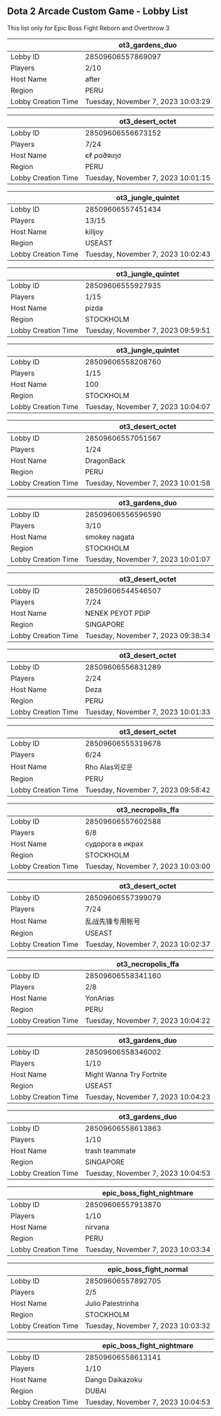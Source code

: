 ## Dota 2 Arcade Custom Game - Lobby List

This list only for Epic Boss Fight Reborn and Overthrow 3

|  | ot3_gardens_duo |
| ------ | ------ |
| Lobby ID | 28509606557869097 |
| Players | 2/10 |
| Host Name | after |
| Region | PERU |
| Lobby Creation Time | Tuesday, November 7, 2023 10:03:29 |


|  | ot3_desert_octet |
| ------ | ------ |
| Lobby ID | 28509606556673152 |
| Players | 7/24 |
| Host Name | єℓ ρα∂яιησ |
| Region | PERU |
| Lobby Creation Time | Tuesday, November 7, 2023 10:01:15 |


|  | ot3_jungle_quintet |
| ------ | ------ |
| Lobby ID | 28509606557451434 |
| Players | 13/15 |
| Host Name | killjoy |
| Region | USEAST |
| Lobby Creation Time | Tuesday, November 7, 2023 10:02:43 |


|  | ot3_jungle_quintet |
| ------ | ------ |
| Lobby ID | 28509606555927935 |
| Players | 1/15 |
| Host Name | pizda |
| Region | STOCKHOLM |
| Lobby Creation Time | Tuesday, November 7, 2023 09:59:51 |


|  | ot3_jungle_quintet |
| ------ | ------ |
| Lobby ID | 28509606558208760 |
| Players | 1/15 |
| Host Name | 100 |
| Region | STOCKHOLM |
| Lobby Creation Time | Tuesday, November 7, 2023 10:04:07 |


|  | ot3_desert_octet |
| ------ | ------ |
| Lobby ID | 28509606557051567 |
| Players | 1/24 |
| Host Name | DragonBack |
| Region | PERU |
| Lobby Creation Time | Tuesday, November 7, 2023 10:01:58 |


|  | ot3_gardens_duo |
| ------ | ------ |
| Lobby ID | 28509606556596590 |
| Players | 3/10 |
| Host Name | smokey nagata |
| Region | STOCKHOLM |
| Lobby Creation Time | Tuesday, November 7, 2023 10:01:07 |


|  | ot3_desert_octet |
| ------ | ------ |
| Lobby ID | 28509606544546507 |
| Players | 7/24 |
| Host Name | NENEK PEYOT PDIP |
| Region | SINGAPORE |
| Lobby Creation Time | Tuesday, November 7, 2023 09:38:34 |


|  | ot3_desert_octet |
| ------ | ------ |
| Lobby ID | 28509606556831289 |
| Players | 2/24 |
| Host Name | Deza |
| Region | PERU |
| Lobby Creation Time | Tuesday, November 7, 2023 10:01:33 |


|  | ot3_desert_octet |
| ------ | ------ |
| Lobby ID | 28509606555319678 |
| Players | 6/24 |
| Host Name | Rho AIas외로운 |
| Region | PERU |
| Lobby Creation Time | Tuesday, November 7, 2023 09:58:42 |


|  | ot3_necropolis_ffa |
| ------ | ------ |
| Lobby ID | 28509606557602588 |
| Players | 6/8 |
| Host Name | судорога в икрах |
| Region | STOCKHOLM |
| Lobby Creation Time | Tuesday, November 7, 2023 10:03:00 |


|  | ot3_desert_octet |
| ------ | ------ |
| Lobby ID | 28509606557399079 |
| Players | 7/24 |
| Host Name | 乱战先锋专用帐号 |
| Region | USEAST |
| Lobby Creation Time | Tuesday, November 7, 2023 10:02:37 |


|  | ot3_necropolis_ffa |
| ------ | ------ |
| Lobby ID | 28509606558341160 |
| Players | 2/8 |
| Host Name | YonArias |
| Region | PERU |
| Lobby Creation Time | Tuesday, November 7, 2023 10:04:22 |


|  | ot3_gardens_duo |
| ------ | ------ |
| Lobby ID | 28509606558346002 |
| Players | 1/10 |
| Host Name | Might Wanna Try Fortnite |
| Region | USEAST |
| Lobby Creation Time | Tuesday, November 7, 2023 10:04:23 |


|  | ot3_gardens_duo |
| ------ | ------ |
| Lobby ID | 28509606558613863 |
| Players | 1/10 |
| Host Name | trash teammate |
| Region | SINGAPORE |
| Lobby Creation Time | Tuesday, November 7, 2023 10:04:53 |


|  | epic_boss_fight_nightmare |
| ------ | ------ |
| Lobby ID | 28509606557913870 |
| Players | 1/10 |
| Host Name | nirvana |
| Region | PERU |
| Lobby Creation Time | Tuesday, November 7, 2023 10:03:34 |


|  | epic_boss_fight_normal |
| ------ | ------ |
| Lobby ID | 28509606557892705 |
| Players | 2/5 |
| Host Name | Julio Palestrinha |
| Region | STOCKHOLM |
| Lobby Creation Time | Tuesday, November 7, 2023 10:03:32 |


|  | epic_boss_fight_nightmare |
| ------ | ------ |
| Lobby ID | 28509606558613141 |
| Players | 1/10 |
| Host Name | Dango Daikazoku |
| Region | DUBAI |
| Lobby Creation Time | Tuesday, November 7, 2023 10:04:53 |


